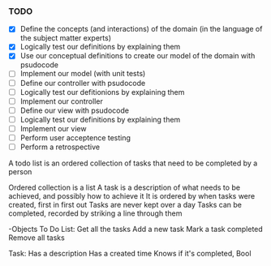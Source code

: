 ### TODO

- [x] Define the concepts (and interactions) of the domain (in the language of the subject matter experts)
- [x] Logically test our definitions by explaining them
- [x] Use our conceptual definitions to create our model of the domain with psudocode
- [ ] Implement our model (with unit tests)
- [ ] Define our controller with psudocode
- [ ] Logically test our defitionions by explaining them
- [ ] Implement our controller
- [ ] Define our view with psudocode
- [ ] Logically test our definitions by explaining them
- [ ] Implement our view
- [ ] Perform user acceptence testing
- [ ] Perform a retrospective

A todo list is an ordered collection of tasks that need to be completed by a person

Ordered collection is a list
A task is a description of what needs to be achieved, and possibly how to achieve it
It is ordered by when tasks were created, first in first out
Tasks are never kept over a day
Tasks can be completed, recorded by striking a line through them

-Objects
To Do List:
Get all the tasks
Add a new task
Mark a task completed
Remove all tasks

Task:
Has a description
Has a created time
Knows if it's completed, Bool
